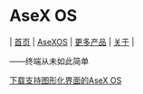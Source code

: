 # AseX OS
| [首页](index.md) | [AseXOS](asexos.md) | [更多产品](more.md) | [关于](about.md) |

 ——终端从未如此简单
 
 [下载支持图形化界面的AseX OS](AseX.zip)
